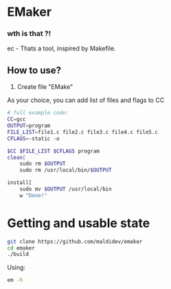 # EMaker
### wth is that ?!
ec - Thats a tool, inspired by Makefile.

## How to use?
1. Create file "EMake"



As your choice, you can add list of files and flags to CC 
```bash
# full example code:
CC=gcc
OUTPUT=program
FILE_LIST=file1.c file2.c file3.c file4.c file5.c
CFLAGS=-static -o

$CC $FILE_LIST $CFLAGS program
clean[
    sudo rm $OUTPUT
    sudo rm /usr/local/bin/$OUTPUT

install[
    sudo mv $OUTPUT /usr/local/bin
    w "Done!"
```

# Getting and usable state
```bash
git clone https://github.com/maldidev/emaker
cd emaker
./build
```
Using:
```bash
em -h
```
